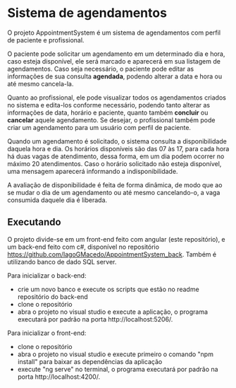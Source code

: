 # Sistema de agendamentos

O projeto AppointmentSystem é um sistema de agendamentos com perfil de paciente e profissional. 

O paciente pode solicitar um agendamento em um determinado dia e hora, caso esteja disponível, ele será marcado e aparecerá em sua listagem de agendamentos. Caso seja necessário, o paciente pode editar as informações de sua consulta  **agendada**, podendo alterar a data e hora  ou até mesmo cancela-la.

Quanto ao profissional, ele pode visualizar todos os agendamentos criados no sistema e edita-los conforme necessário, podendo tanto alterar as informações de data, horário e paciente, quanto também **concluir** ou **cancelar** aquele agendamento. Se desejar, o profissional também pode criar um agendamento para um usuário com perfil de paciente.

Quando um agendamento é solicitado, o sistema consulta a disponibilidade daquela hora e dia. Os horários disponíveis são das 07 às 17, para cada hora há duas vagas de atendimento, dessa forma, em um dia podem ocorrer no máximo 20 atendimentos. Caso o horário solicitado não esteja disponível, uma mensagem aparecerá informando a indisponibilidade.

A avaliação de disponibilidade é feita de forma dinâmica, de modo que ao se mudar o dia de um agendamento ou até mesmo cancelando-o, a vaga consumida daquele dia é liberada.

## Executando
O projeto divide-se em um front-end feito com angular (este repositório), e um back-end feito com c#, disponível no repositório https://github.com/IagoGMacedo/AppointmentSystem_back. Também é utilizando banco de dado SQL server.

Para inicializar o back-end:
- crie um novo banco e execute os scripts que estão no readme repositório do back-end
- clone o repositório 
- abra o projeto no visual studio e execute a aplicação, o programa executará por padrão na porta http://localhost:5206/.

Para inicializar o front-end:
- clone o repositório
- abra o projeto no visual studio e execute primeiro o comando "npm install" para baixar as dependências da aplicação
- execute "ng serve" no terminal, o programa executará por padrão na porta http://localhost:4200/.
